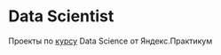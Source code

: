 # Data Scientist
Проекты по [курсу](#https://practicum.yandex.ru/data-scientist/) Data Science от Яндекс.Практикум
